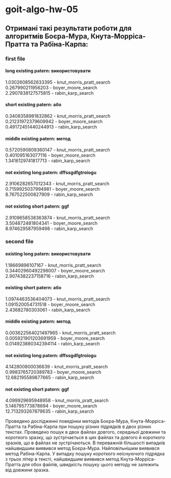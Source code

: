 # goit-algo-hw-05

## Отримані такі результати роботи для алгоритмів Боєра-Мура, Кнута-Морріса-Пратта та Рабіна-Карпа:

### first file

#### long existing patern: використовувати

1.0302608562633395 - knut_morris_pratt_search  
0.267990211956203 - boyer_moore_search  
2.2907838127575815 - rabin_karp_search

#### short existing patern: або

0.3408358981832862 - knut_morris_pratt_search  
0.21231972379609942 - boyer_moore_search  
0.49172451440244913 - rabin_karp_search

#### middle existing patern: метод

0.5720590809360147 - knut_morris_pratt_search  
0.401095163077116 - boyer_moore_search  
1.3416129741817713 - rabin_karp_search

#### not existing long patern: dffssgdfgtroiogu

2.9106282657012343 - knut_morris_pratt_search  
0.7159925037994981 - boyer_moore_search  
8.767522500827909 - rabin_karp_search

#### not existing short patern: ggf

2.9109658538363874 - knut_morris_pratt_search  
3.504872481804341 - boyer_moore_search  
8.974629587959498 - rabin_karp_search

### second file

#### existing long patern: використовувати

1.18669896107167 - knut_morris_pratt_search  
0.34402960492298007 - boyer_moore_search  
2.9074382237158716 - rabin_karp_search

#### existing short patern: або

1.0974463536404073 - knut_morris_pratt_search  
1.091520054731518 - boyer_moore_search  
2.43682780303061 - rabin_karp_search

#### middle existing patern: метод

0.003622564021497965 - knut_morris_pratt_search  
0.005921901203691959 - boyer_moore_search  
0.014923880342394114 - rabin_karp_search

#### not existing long patern: dffssgdfgtroiogu

4.142800800036639 - knut_morris_pratt_search  
0.9983765720389783 - boyer_moore_search  
12.682195589877665 - rabin_karp_search

#### not existing short patern: ggf

4.099929695948958 - knut_morris_pratt_search  
5.146795773878694 - boyer_moore_search  
12.713293267879635 - rabin_karp_search

Проведено дослідженні поведінки методів Боєра-Мура, Кнута-Морріса-Пратта та Рабіна-Карпа при пошуку різних підрядків в двох різних текстах. Проведено пошук в двох файлах довгого, середньої довжини та короткого зразку, що зустрічається в цих файлах та довгого й короткого зразків, що в файлах не зустрічаються. В переважній більшості випадків найшвидшим виявився метод Боєра-Мура. Найповільнішим виявився метод Рабіна-Карпа. У випадку пошуку короткого неіснуючого підрядка з трьох літер в тексті, найшвидшим виявився метод Кнута-Морріса-Пратта для обох файлів, швидкість пошуку цього методу не залежить від довжини зразка.
